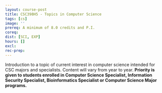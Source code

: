 ```yaml
---
layout: course-post
title: CSC398H5 - Topics in Computer Science
tags: [cs]
image: ''
prereq: A minimum of 8.0 credits and P.I.
coreq: 
dist: [SCI, EXP]
hours: []
excl: 
rec-prep: 
---
```


Introduction to a topic of current interest in computer science intended for CSC majors and specialists. Content will vary from year to year. **Priority is given to students enrolled in Computer Science Specialist, Information Security Specialist, Bioinformatics Specialist or Computer Science Major programs.**
